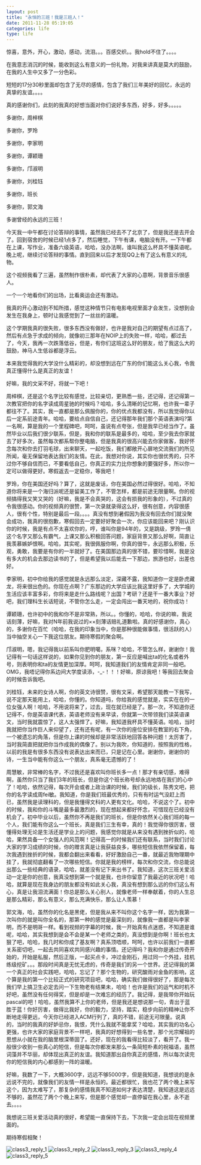 ```yaml
---
layout: post
title: "永恒的三班！我是三班人！"
date: 2011-11-28 05:19:05
categories: life
type: life
---
```


惊喜，意外，开心，激动，感动，流泪。。。百感交织。。我hold不住了。。。。

在我意志消沉的时候，能收到这么有意义的一份礼物，对我来讲真是莫大的鼓励，在我的人生中又多了一分色彩。

短短的17分30秒里面却包含了无尽的感情，包含了我们三年美好的回忆，永远的真挚的友谊。。。。

真的感谢你们，此刻的我真的好想当面对你们说好多东西，好多，好多。。。。。

多谢你，周梓棋

多谢你，罗玲

多谢你，李家明

多谢你，谭颖珊

多谢你，邝淑明

多谢你，刘桂钰

多谢你，班长

多谢你，郭文海

多谢曾经的永远的三班！

今天我一中午都在讨论答辩的事情，虽然我已经去不了北京了，但是我还是去开会了。回到宿舍的时候已经1点多了，然后睡觉，下午有课，电脑没有开。一下午都在上课，写作业，准备六级英语，哈哈，没办法啊，谁叫我这么杯具不懂英语呢。晚上呢，继续讨论答辩的事情。直到回来以后才发现QQ上有了这么有意义的礼物。

这个视频我看了三遍，虽然制作很朴素，却代表了大家的心意啊，背景音乐很感人。

一个一个地看你们的出场，比看奥运会还有激动。

我真的开心激动到不知所措，感觉这种情节只有电影电视里面才会发生，没想到会发生在我身上，顿时让我感觉到了一丝丝的温暖。

这个学期我真的很失败，很多东西没有做好，也许是我对自己的期望有点过高了，然后有点急于求成的倾向，就像初三那年在NOIP上的失败一样，哈哈，都过去了，今天，我再一次跌落低谷，但是，有你们这班这么好的朋友，给了我这么大的鼓励，神马人生低谷都是浮云。

本来我觉得我的大学没什么精彩的，却没想到远在广东的你们能这么关心我，令我真正懂得什么是真正的友谊！

好嘛，我的文采不好，将就一下吧！

周梓棋，还是这个名字比较有感觉，比较亲切，更熟悉一些，还记得，还记得第一次教官把你的名字读成周星驰的时候吗？哈哈，多么清晰的记忆啊，也许我一辈子都往不了。其实，我一直都是那么佩服你的，你的优点我都没有，所以我觉得你以后一定系前途青年。哈哈，要给点自信自己，还记得那年我们那个英语表演吗?第一名啊，算是我的一个里程碑吧，呵呵，虽说有点夸张，但是我早已经当作了。虽然毕业以后我们很少联系，但是，我和你的联系是最多的，哈哈，至少我去你家就去了好多次，虽然每次都系帮你整电脑，但是我真的很高兴能去你家做客，我好怀念每次和你去打羽毛球，出来聊天，一起吃饭，我们都敞开心扉地交流我们的所见所闻，毫无保留地表达我们的友情。在此，我想对你说，其实你也很优秀的，只不过你不够自信而已，不要看低自己，你真正的实力比你想象的要强好多，所以你一定可以做得更好。寒假返去一定稳你，等我吧！

罗玲，你在美国还好吗？算了，这就是废话，你在美国必然过得很好。哈哈，不知道你将来是一个海归派呢还是留美工作了，不管怎样，都是前途无限量啊。你的视频搞得我又笑又哭的（好嘛，我是不会真哭的，这会有损我的形象的），不过真的令我很感动。你的视频真的很赞，第一次录就录得这么好，很有创意，内容很感人，很有个性，特别是最后一段。。。。真没有想到暑假因为我没有回去你们就没聚会成功，我真的很抱歉，寒假回去一定要好好聚会一次，你应该能回来吧？刚认识你的时候，我是有点不太喜欢你的，哼，谁叫你是94年的，又是跳级，罗玲一倩这个名字又那么有霸气，上课又那么积极回答问题，家庭背景又那么好啊，简直让我羡慕嫉妒恨啊。哈哈，其实呢，我很佩服你啊，你真的很牛，永远那么积极，乐观，勇敢，我要是有你的一半就好了。在美国那边真的很不错，要珍惜啊，我是没有多大的机会去那边读书的了，但是希望我以后能去一下那边，旅游也好，出差也好。

李家明，初中你给我的感觉就是永远那么淡定，深藏不露，我知道你一定是卧虎藏龙，将来很出色的。你现在点啊？广东那边的大学应该比我这里好多了，大学城的生活应该丰富多彩，你将来是走什么路线呢？出国？考研？还是干一番大事业？好吧，我们理科生长话短说，不管你怎么走，一定会闯出一番天地的，祝你成功！

谭颖珊，也许初中的我和你不是非常熟，所以。。你懂的，哈哈，你说的嘛，我说话刻薄，好嘛，我对N年前我说过的××刻薄话赔礼道歉啦。真的好感谢你，真心的，多谢你在百忙（哈哈，在我的印象当中，你是那种很能做事情，很活跃的人）当中抽空关心一下我这位朋友。期待寒假的聚会啊。

邝淑明，嗯，我记得我以前系叫你肥明噶，系咪？哈哈，不管怎么样，谢谢你！我记得有一句话这样说的，如果你见到你的朋友，第一反应是喊出ta的化名或者外号，则表明你和ta的友情更加深厚。呵呵，我知道我们的友情肯定非同一般吧。OMG，我唔记得你系边间大学度读添，-_-！！！好嘛，原谅我吧！等我回去聚会的时候告诉我吧。

刘桂钰，未来的女诗人啊，你的英文诗很赞，很有文采，希望那天能教一下我写，说不定那天能用上，哈哈，你懂的。你知道吗，你给我的感觉就是，实实在在的一位女强人啊！哈哈，不用说将来了，过去，现在就已经是了。那一次，不知道你还记得不，你是英语课代表，英语老师没有来早读，你就第一次带领我们读英语课文，当时我就震惊了，这人太强悍了。好嘛，我知道我杯具不懂英语。哈哈，当时我就把你当作巨人来仰望了，还有还有呢，有一次你的座位安排在教室的右下角，一个被遗忘的角落，但是你上课的时候却是非常活跃地回答各种问题！太厉害了，当时我简直把就把你当作成我的偶像了。别以为我吹，你知道的，按照我的性格，以前的我是有很多东西没有说表达出来而已，只是记在心里。谢谢你，谢谢你的诗，一生当中能有你这么一个朋友，真系毫无遗憾的了！

周慧敏，非常棒的名字，不过我还是喜欢叫你班长多一点！那才有亲切感，难得啊，虽然你只当了我们3年的班长，但是你这个班长称号却永远地烙在我们的心中了！哈哈，依然记得，每次开会或者上政治课的时候，我们的级长，陈秀文吧，把你的名字读成周fei敏。我知道，你是我们班最优秀的，只有有时运气没赶上而已，虽然我是读理科的，但是我懂得文科的人更有文化。哈哈，不说这个了。初中的时候，我和你的斗嘴是最多最激烈的，现在想起来都好怀念，可惜现在已经没有机会了。初中毕业以后，虽然你不再是我们的班长，但是你依然关心我们班的每一个人，我们能有你这么一个班长，真是我们三生有幸，真的！我觉得你很厉害，很懂得处理无论是生活还是学业上的问题，我感觉你就是从来没有遇到挫折似的，哈哈，果然具备一个女强人的风范啊！记得高一的时候我们还有联系，当时我们讨论大家的学习成绩的时候，你的赠言真是让我获益良多，哪些短信我依然保留着，每次我遇到挫折的时候，我都会翻出来看看，好好激励自己一番，就最近我物理期中挂了，我就彻底翻看了一次哪些短信。你就是我的榜样，每次和你交流，你总能说出那么一些经典的语录，哈哈，就差没有记下来出书了。我知道，这次三班关爱活动一定是你的创意，我真没想到第一个就是我，也许你留意了我最近的状况吧！哈哈，就算是现在我身边的朋友都没有如此关心我，真没有想到那么远的你们这么有心，真是让我泪流满面！你总是那么关心别人，就像老师一样奉献着，你的人生总是那么精彩，那么有意义，那么充满快乐，那么让人羡慕！

郭文海，哈，虽然你的化名是黑佬，但是我从来不叫你这个名字一样，因为我第一次叫你的就是叫你全名的，那第一种的感觉是最深刻的，就像我一直都是叫李家明，而不是明哥一样。看到视频的字幕的时候，我一开始真有点迷惑，不知道是谁呢，哈哈，其实我想到是会不会是某一个老师之类的，真没想到是你啊！班长也太狠了吧，哈哈，我几时和你成了基友啊？真系顶唔顺，呵呵，也许以前我们一直都关系密切吧，一起去共同喜欢共同感兴趣的事情。还记得吗？我和你是通过传奇开始的，开始是私服，然后正版，一起买点卡，冲过金刚石，用过同一个外挂，挂机练级挖矿。。。那段时间真是无忧无虑的，传奇是我们的另一个世界。还记得我的第一个真正的社会实践吧，哈哈，忘记了？那个生物的，研究酸雨对金鱼的影响，这个算是我的第一个比较正式的研究项目吧，哈哈，确实我们做得很好了，那是每次我们早上搞卫生必定去问一下生物老有结果未，哈哈！也许是我们的运气和时机不好吧，虽然没有任何得奖，但是却是一次难忘的经历了。我记得，是我带你开始玩pascal的吧！哈哈，虽然我算不上你的老师，但是我还是想说那一句，青出于蓝胜于蓝！你好厉害，做得比我好，你的毅力，坚持，踏实，稳步向前的精神让你不断地走得更远，今天你已经进入ACM行列了，真的不错，前途无可限量。说真的，当时的我真的好妒忌你，我恨，凭什么我就不能拿奖？哈哈，其实我的功名心更强，也许大家的家庭背景不一样吧，我真的好想得到一些名誉，那个光宗耀祖的思想从小就在我的脑里根深蒂固了。还好，现在的我看得比较淡了，看开了。我一般很少收到一些真心的短信，但是每次你都发来那么一条简短朴素的祝福语，虽然词藻并不华丽，却体现出真正的友谊。我知道那出自你真正的感情，所以每次读完你的短信我的内心都感到一阵的温暖。

好嘛，我数了一下，大概3600字，远远不够5000字，但是我知道，我想说的是永远说不完的，就像我们的友情一样是永恒的。最近都很忙，我也花了两个晚上来写这个，因为太难写了，那复杂的感情我真不知道如何才表达清楚，我知道这是远远不够的，虽然花了两个个晚上来写，但是那个感觉却一直停留在我心里，永不逝去。。。。

我想说三班关爱活动真的很好，希望能一直保持下去，下次我一定会出现在视频里面的。

期待寒假相聚！

![class3_reply_1][class3_reply_1]
![class3_reply_2][class3_reply_2]
![class3_reply_3][class3_reply_3]
![class3_reply_4][class3_reply_4]
![class3_reply_5][class3_reply_5]

[class3_reply_1]: /image/class3_reply_1.png
[class3_reply_2]: /image/class3_reply_2.png
[class3_reply_3]: /image/class3_reply_3.png
[class3_reply_4]: /image/class3_reply_4.png
[class3_reply_5]: /image/class3_reply_5.png
